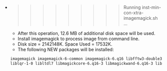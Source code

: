 * >>>>>>>>> Running inst-min-con-xtra-imagemagick.sh ...
  * After this operation, 12.6 MB of additional disk space will be used.
  * Install imagemagick to process image from command line.
  * Disk size = 2142148K. Space Used = 17532K.
  * The following NEW packages will be installed:
  ```bash
  imagemagick imagemagick-6-common imagemagick-6.q16 libfftw3-double3
  liblqr-1-0 libltdl7 libmagickcore-6.q16-3 libmagickwand-6.q16-3 libopenjp2-7
  ```
